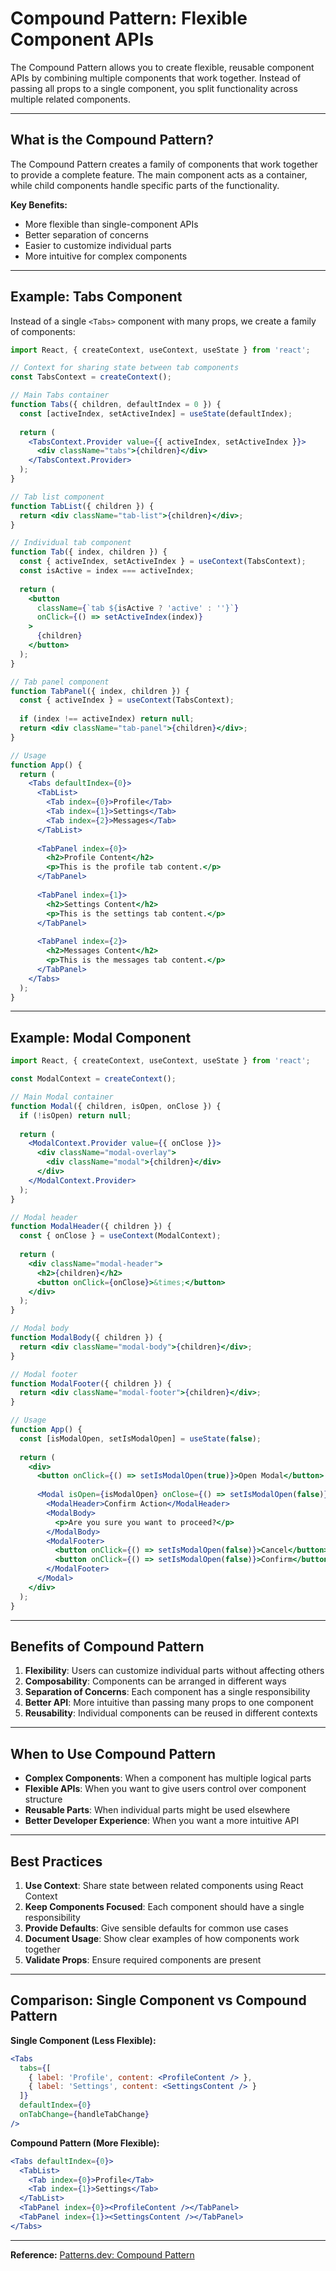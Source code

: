 # Compound Pattern: Flexible Component APIs

The Compound Pattern allows you to create flexible, reusable component APIs by combining multiple components that work together. Instead of passing all props to a single component, you split functionality across multiple related components.

---

## What is the Compound Pattern?

The Compound Pattern creates a family of components that work together to provide a complete feature. The main component acts as a container, while child components handle specific parts of the functionality.

**Key Benefits:**
- More flexible than single-component APIs
- Better separation of concerns
- Easier to customize individual parts
- More intuitive for complex components

---

## Example: Tabs Component

Instead of a single `<Tabs>` component with many props, we create a family of components:

```jsx
import React, { createContext, useContext, useState } from 'react';

// Context for sharing state between tab components
const TabsContext = createContext();

// Main Tabs container
function Tabs({ children, defaultIndex = 0 }) {
  const [activeIndex, setActiveIndex] = useState(defaultIndex);
  
  return (
    <TabsContext.Provider value={{ activeIndex, setActiveIndex }}>
      <div className="tabs">{children}</div>
    </TabsContext.Provider>
  );
}

// Tab list component
function TabList({ children }) {
  return <div className="tab-list">{children}</div>;
}

// Individual tab component
function Tab({ index, children }) {
  const { activeIndex, setActiveIndex } = useContext(TabsContext);
  const isActive = index === activeIndex;
  
  return (
    <button
      className={`tab ${isActive ? 'active' : ''}`}
      onClick={() => setActiveIndex(index)}
    >
      {children}
    </button>
  );
}

// Tab panel component
function TabPanel({ index, children }) {
  const { activeIndex } = useContext(TabsContext);
  
  if (index !== activeIndex) return null;
  return <div className="tab-panel">{children}</div>;
}

// Usage
function App() {
  return (
    <Tabs defaultIndex={0}>
      <TabList>
        <Tab index={0}>Profile</Tab>
        <Tab index={1}>Settings</Tab>
        <Tab index={2}>Messages</Tab>
      </TabList>
      
      <TabPanel index={0}>
        <h2>Profile Content</h2>
        <p>This is the profile tab content.</p>
      </TabPanel>
      
      <TabPanel index={1}>
        <h2>Settings Content</h2>
        <p>This is the settings tab content.</p>
      </TabPanel>
      
      <TabPanel index={2}>
        <h2>Messages Content</h2>
        <p>This is the messages tab content.</p>
      </TabPanel>
    </Tabs>
  );
}
```

---

## Example: Modal Component

```jsx
import React, { createContext, useContext, useState } from 'react';

const ModalContext = createContext();

// Main Modal container
function Modal({ children, isOpen, onClose }) {
  if (!isOpen) return null;
  
  return (
    <ModalContext.Provider value={{ onClose }}>
      <div className="modal-overlay">
        <div className="modal">{children}</div>
      </div>
    </ModalContext.Provider>
  );
}

// Modal header
function ModalHeader({ children }) {
  const { onClose } = useContext(ModalContext);
  
  return (
    <div className="modal-header">
      <h2>{children}</h2>
      <button onClick={onClose}>&times;</button>
    </div>
  );
}

// Modal body
function ModalBody({ children }) {
  return <div className="modal-body">{children}</div>;
}

// Modal footer
function ModalFooter({ children }) {
  return <div className="modal-footer">{children}</div>;
}

// Usage
function App() {
  const [isModalOpen, setIsModalOpen] = useState(false);
  
  return (
    <div>
      <button onClick={() => setIsModalOpen(true)}>Open Modal</button>
      
      <Modal isOpen={isModalOpen} onClose={() => setIsModalOpen(false)}>
        <ModalHeader>Confirm Action</ModalHeader>
        <ModalBody>
          <p>Are you sure you want to proceed?</p>
        </ModalBody>
        <ModalFooter>
          <button onClick={() => setIsModalOpen(false)}>Cancel</button>
          <button onClick={() => setIsModalOpen(false)}>Confirm</button>
        </ModalFooter>
      </Modal>
    </div>
  );
}
```

---

## Benefits of Compound Pattern

1. **Flexibility**: Users can customize individual parts without affecting others
2. **Composability**: Components can be arranged in different ways
3. **Separation of Concerns**: Each component has a single responsibility
4. **Better API**: More intuitive than passing many props to one component
5. **Reusability**: Individual components can be reused in different contexts

---

## When to Use Compound Pattern

- **Complex Components**: When a component has multiple logical parts
- **Flexible APIs**: When you want to give users control over component structure
- **Reusable Parts**: When individual parts might be used elsewhere
- **Better Developer Experience**: When you want a more intuitive API

---

## Best Practices

1. **Use Context**: Share state between related components using React Context
2. **Keep Components Focused**: Each component should have a single responsibility
3. **Provide Defaults**: Give sensible defaults for common use cases
4. **Document Usage**: Show clear examples of how components work together
5. **Validate Props**: Ensure required components are present

---

## Comparison: Single Component vs Compound Pattern

**Single Component (Less Flexible):**
```jsx
<Tabs
  tabs={[
    { label: 'Profile', content: <ProfileContent /> },
    { label: 'Settings', content: <SettingsContent /> }
  ]}
  defaultIndex={0}
  onTabChange={handleTabChange}
/>
```

**Compound Pattern (More Flexible):**
```jsx
<Tabs defaultIndex={0}>
  <TabList>
    <Tab index={0}>Profile</Tab>
    <Tab index={1}>Settings</Tab>
  </TabList>
  <TabPanel index={0}><ProfileContent /></TabPanel>
  <TabPanel index={1}><SettingsContent /></TabPanel>
</Tabs>
```

---

**Reference:** [Patterns.dev: Compound Pattern](https://www.patterns.dev/react/compound-pattern) 